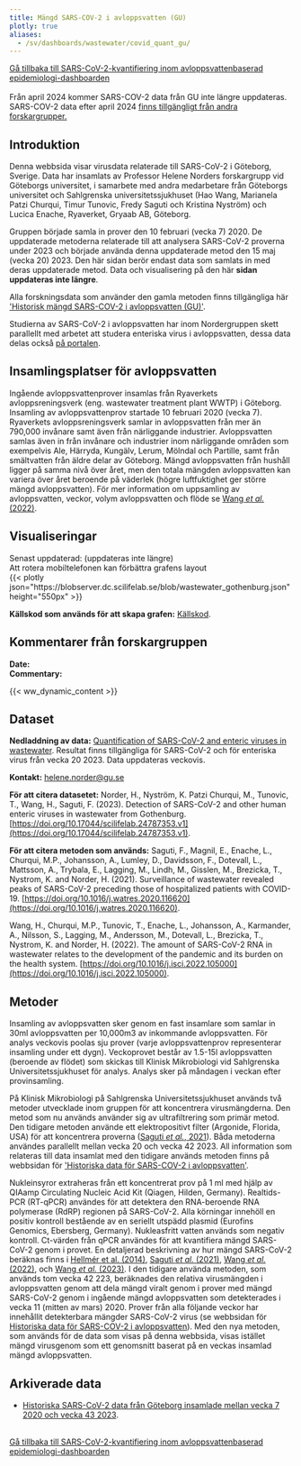 ```yaml
---
title: Mängd SARS-COV-2 i avloppsvatten (GU)
plotly: true
aliases:
  - /sv/dashboards/wastewater/covid_quant_gu/
---
```


<div class="mt-3">
  <a href="/sv/dashboards/wastewater/covid_quantification/"><i class="bi bi-arrow-left-circle-fill"></i> Gå tillbaka till SARS-CoV-2-kvantifiering inom avloppsvattenbaserad epidemiologi-dashboarden</a>
</div>
<br>

<div class="alert alert-info">Från april 2024 kommer SARS-COV-2 data från GU inte längre uppdateras. SARS-COV-2 data efter april 2024 <a class="dark-blue" href="/sv/dashboards/wastewater/covid_quantification/covid_quant_slu/">finns tillgängligt från andra forskargrupper.</a></div>

## Introduktion

Denna webbsida visar virusdata relaterade till SARS-CoV-2 i Göteborg, Sverige. Data har insamlats av Professor Helene Norders forskargrupp vid Göteborgs universitet, i samarbete med andra medarbetare från Göteborgs universitet och Sahlgrenska universitetssjukhuset (Hao Wang, Marianela Patzi Churqui, Timur Tunovic, Fredy Saguti och Kristina Nyström) och Lucica Enache, Ryaverket, Gryaab AB, Göteborg.

Gruppen började samla in prover den 10 februari (vecka 7) 2020. De uppdaterade metoderna relaterade till att analysera SARS-CoV-2 proverna under 2023 och började använda denna uppdaterade metod den 15 maj (vecka 20) 2023. Den här sidan berör endast data som samlats in med deras uppdaterade metod. Data och visualisering på den här **sidan uppdateras inte längre**.

Alla forskningsdata som använder den gamla metoden finns tillgängliga här ['Historisk mängd SARS-COV-2 i avloppsvatten (GU)'](/sv/dashboards/wastewater/covid_quantification/historic_covid_gu/).

Studierna av SARS-CoV-2 i avloppsvatten har inom Nordergruppen skett parallellt med arbetet att studera enteriska virus i avloppsvatten, dessa data delas också [på portalen](/sv/dashboards/wastewater/covid_quantification/historic_covid_gu/).

## Insamlingsplatser för avloppsvatten

Ingående avloppsvattenprover insamlas från Ryaverkets avloppsreningsverk (eng. wastewater treatment plant WWTP) i Göteborg. Insamling av avloppsvattenprov startade 10 februari 2020 (vecka 7). Ryaverkets avloppsreningsverk samlar in avloppsvatten från mer än 790,000 invånare samt även från närliggande industrier. Avloppsvatten samlas även in från invånare och industrier inom närliggande områden som exempelvis Ale, Härryda, Kungälv, Lerum, Mölndal och Partille, samt från smältvatten från äldre delar av Göteborg. Mängd avloppsvatten från hushåll ligger på samma nivå över året, men den totala mängden avloppsvatten kan variera över året beroende på väderlek (högre luftfuktighet ger större mängd avloppsvatten). För mer information om uppsamling av avloppsvatten, veckor, volym avloppsvatten och flöde se [Wang _et al._ (2022)](https://pubmed.ncbi.nlm.nih.gov/36035197/).

## Visualiseringar

<div class="alert alert-info">Senast uppdaterad: <span id="last_modified_gu"></span> (uppdateras inte längre)</div>

<div class="d-md-none alert alert-info">
  Att rotera mobiltelefonen kan förbättra grafens layout
</div>

 <div class="plot_wrapper mb-3">
  <div class="table-responsive">{{< plotly json="https://blobserver.dc.scilifelab.se/blob/wastewater_gothenburg.json" height="550px" >}}</div>
</div>

**Källskod som används för att skapa grafen:** [Källskod](https://github.com/ScilifelabDataCentre/pathogens-portal-visualisations/blob/main/wastewater/gothenburg_covid.py).

## Kommentarer från forskargruppen

<div><b>Date: <span id="gu_comment_date"></span></b> <br><b>Commentary:</b> <span id="gu_comment"></span></div>

{{< ww_dynamic_content >}}

## Dataset

**Nedladdning av data:** [Quantification of SARS-CoV-2 and enteric viruses in wastewater](https://github.com/ScilifelabDataCentre/pathogens-portal/raw/develop/static/ww_data_temp/wastewater_data_gu_allviruses.xlsx). Resultat finns tillgängliga för SARS-CoV-2 och för enteriska virus från vecka 20 2023. Data uppdateras veckovis.

**Kontakt:** <helene.norder@gu.se>

**För att citera datasetet:** Norder, H., Nyström, K. Patzi Churqui, M., Tunovic, T., Wang, H., Saguti, F. (2023). Detection of SARS-CoV-2 and other human enteric viruses in wastewater from Gothenburg. [https://doi.org/10.17044/scilifelab.24787353.v1](https://doi.org/10.17044/scilifelab.24787353.v1).

**För att citera metoden som används:**
Saguti, F., Magnil, E., Enache, L., Churqui, M.P., Johansson, A., Lumley, D., Davidsson, F., Dotevall, L., Mattsson, A., Trybala, E., Lagging, M., Lindh, M., Gisslen, M., Brezicka, T., Nystrom, K. and Norder, H. (2021). Surveillance of wastewater revealed peaks of SARS-CoV-2 preceding those of hospitalized patients with COVID-19. [https://doi.org/10.1016/j.watres.2020.116620](https://doi.org/10.1016/j.watres.2020.116620).

Wang, H., Churqui, M.P., Tunovic, T., Enache, L., Johansson, A., Karmander, A., Nilsson, S., Lagging, M., Andersson, M., Dotevall, L., Brezicka, T., Nystrom, K. and Norder, H. (2022). The amount of SARS-CoV-2 RNA in wastewater relates to the development of the pandemic and its burden on the health system. [https://doi.org/10.1016/j.isci.2022.105000](https://doi.org/10.1016/j.isci.2022.105000).

## Metoder

Insamling av avloppsvatten sker genom en fast insamlare som samlar in 30ml avloppsvatten per 10,000m3 av inkommande avloppsvatten. För analys veckovis poolas sju prover (varje avloppsvattenprov representerar insamling under ett dygn). Veckoprovet består av 1.5-15l avloppsvatten (beroende av flödet) som skickas till Klinisk Mikrobiologi vid Sahlgrenska Universitetssjukhuset för analys. Analys sker på måndagen i veckan efter provinsamling.

På Klinisk Mikrobiologi på Sahlgrenska Universitetssjukhuset används två metoder utvecklade inom gruppen för att koncentrera virusmängderna. Den metod som nu används använder sig av ultrafiltrering som primär metod. Den tidigare metoden använde ett elektropositivt filter (Argonide, Florida, USA) för att koncentrera proverna ([Saguti _et al._, 2021](https://pubmed.ncbi.nlm.nih.gov/33212338/)). Båda metoderna användes parallellt mellan vecka 20 och vecka 42 2023. All information som relateras till data insamlat med den tidigare används metoden finns på webbsidan för ['Historiska data för SARS-COV-2 i avloppsvatten'](/sv/dashboards/wastewater/covid_quantification/historic_covid_gu/).

Nukleinsyror extraheras från ett koncentrerat prov på 1 ml med hjälp av QIAamp Circulating Nucleic Acid Kit (Qiagen, Hilden, Germany). Realtids-PCR (RT-qPCR) användes för att detektera den RNA-beroende RNA polymerase (RdRP) regionen på SARS-CoV-2. Alla körningar innehöll en positiv kontroll bestående av en seriellt utspädd plasmid (Eurofins Genomics, Ebersberg, Germany). Nukleasfritt vatten används som negativ kontroll. Ct-värden från qPCR användes för att kvantifiera mängd SARS-CoV-2 genom i provet. En detaljerad beskrivning av hur mängd SARS-CoV-2 beräknas finns i [Hellmér et al. (2014)](https://doi.org/10.1128/AEM.01981-14), [Saguti _et al._ (2021)](https://doi.org/10.1016/j.watres.2020.116620), [Wang _et al._ (2022)](https://doi.org/10.1016/j.isci.2022.105000), och [Wang _et al._ (2023)](https://doi.org/10.1016/j.scitotenv.2023.165012). I den tidigare använda metoden, som används tom vecka 42 223, beräknades den relativa virusmängden i avloppsvatten genom att dela mängd viralt genom i prover med mängd SARS-CoV-2 genom i ingående mängd avloppsvatten som detekterades i vecka 11 (mitten av mars) 2020. Prover från alla följande veckor har innehållit detekterbara mängder SARS-CoV-2 virus (se webbsidan för [Historiska data för SARS-COV-2 i avloppsvatten](/sv/dashboards/wastewater/covid_quantification/historic_covid_gu/)). Med den nya metoden, som används för de data som visas på denna webbsida, visas istället mängd virusgenom som ett genomsnitt baserat på en veckas insamlad mängd avloppsvatten.

## Arkiverade data

- [Historiska SARS-CoV-2 data från Göteborg insamlade mellan vecka 7 2020 och vecka 43 2023](/sv/dashboards/wastewater/covid_quantification/historic_covid_gu/).

<br>
<div class="mt-3">
  <a href="/sv/dashboards/wastewater/covid_quantification/"><i class="bi bi-arrow-left-circle-fill"></i> Gå tillbaka till SARS-CoV-2-kvantifiering inom avloppsvattenbaserad epidemiologi-dashboarden</a>
</div>
